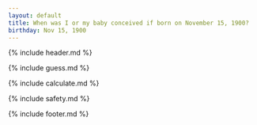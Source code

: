 ```yaml
---
layout: default
title: When was I or my baby conceived if born on November 15, 1900?
birthday: Nov 15, 1900
---
```


{% include header.md %}

{% include guess.md %}

{% include calculate.md %}

{% include safety.md %}

{% include footer.md %}



